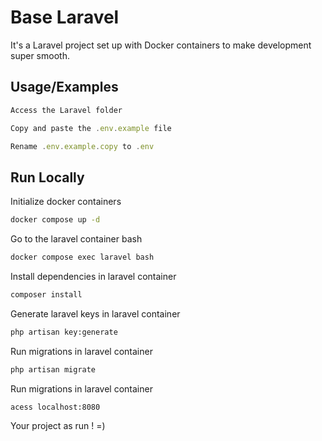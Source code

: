 
# Base Laravel
  It's a Laravel project set up with Docker containers to make development super smooth.

## Usage/Examples  
~~~javascript  
Access the Laravel folder

Copy and paste the .env.example file

Rename .env.example.copy to .env

~~~  
## Run Locally  
Initialize docker containers

~~~bash  
docker compose up -d
~~~

Go to the laravel container bash 

~~~bash  
docker compose exec laravel bash
~~~

Install dependencies in laravel container

~~~bash  
composer install
~~~

Generate laravel keys in laravel container

~~~bash  
php artisan key:generate
~~~  
Run migrations in laravel container

~~~bash  
php artisan migrate
~~~  
Run migrations in laravel container

~~~bash  
acess localhost:8080
~~~  

Your project as run ! =)

